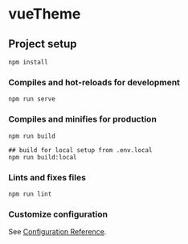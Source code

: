 # vueTheme

## Project setup
```
npm install
```

### Compiles and hot-reloads for development
```
npm run serve
```

### Compiles and minifies for production
```
npm run build

## build for local setup from .env.local
npm run build:local  
```

### Lints and fixes files
```
npm run lint
```

### Customize configuration
See [Configuration Reference](https://cli.vuejs.org/config/).

